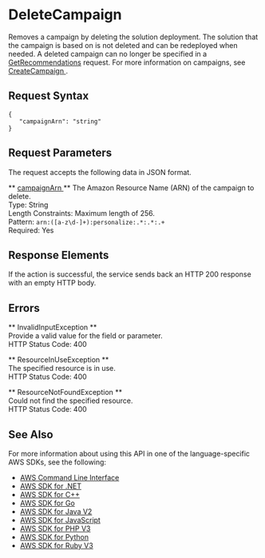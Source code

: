 # DeleteCampaign<a name="API_DeleteCampaign"></a>

Removes a campaign by deleting the solution deployment\. The solution that the campaign is based on is not deleted and can be redeployed when needed\. A deleted campaign can no longer be specified in a [GetRecommendations](https://docs.aws.amazon.com/personalize/latest/dg/API_RS_GetRecommendations.html) request\. For more information on campaigns, see [ CreateCampaign ](API_CreateCampaign.md)\.

## Request Syntax<a name="API_DeleteCampaign_RequestSyntax"></a>

```
{
   "campaignArn": "string"
}
```

## Request Parameters<a name="API_DeleteCampaign_RequestParameters"></a>

The request accepts the following data in JSON format\.

 ** [ campaignArn ](#API_DeleteCampaign_RequestSyntax) **   <a name="personalize-DeleteCampaign-request-campaignArn"></a>
The Amazon Resource Name \(ARN\) of the campaign to delete\.  
Type: String  
Length Constraints: Maximum length of 256\.  
Pattern: `arn:([a-z\d-]+):personalize:.*:.*:.+`   
Required: Yes

## Response Elements<a name="API_DeleteCampaign_ResponseElements"></a>

If the action is successful, the service sends back an HTTP 200 response with an empty HTTP body\.

## Errors<a name="API_DeleteCampaign_Errors"></a>

 ** InvalidInputException **   
Provide a valid value for the field or parameter\.  
HTTP Status Code: 400

 ** ResourceInUseException **   
The specified resource is in use\.  
HTTP Status Code: 400

 ** ResourceNotFoundException **   
Could not find the specified resource\.  
HTTP Status Code: 400

## See Also<a name="API_DeleteCampaign_SeeAlso"></a>

For more information about using this API in one of the language\-specific AWS SDKs, see the following:
+  [ AWS Command Line Interface](https://docs.aws.amazon.com/goto/aws-cli/personalize-2018-05-22/DeleteCampaign) 
+  [ AWS SDK for \.NET](https://docs.aws.amazon.com/goto/DotNetSDKV3/personalize-2018-05-22/DeleteCampaign) 
+  [ AWS SDK for C\+\+](https://docs.aws.amazon.com/goto/SdkForCpp/personalize-2018-05-22/DeleteCampaign) 
+  [ AWS SDK for Go](https://docs.aws.amazon.com/goto/SdkForGoV1/personalize-2018-05-22/DeleteCampaign) 
+  [ AWS SDK for Java V2](https://docs.aws.amazon.com/goto/SdkForJavaV2/personalize-2018-05-22/DeleteCampaign) 
+  [ AWS SDK for JavaScript](https://docs.aws.amazon.com/goto/AWSJavaScriptSDK/personalize-2018-05-22/DeleteCampaign) 
+  [ AWS SDK for PHP V3](https://docs.aws.amazon.com/goto/SdkForPHPV3/personalize-2018-05-22/DeleteCampaign) 
+  [ AWS SDK for Python](https://docs.aws.amazon.com/goto/boto3/personalize-2018-05-22/DeleteCampaign) 
+  [ AWS SDK for Ruby V3](https://docs.aws.amazon.com/goto/SdkForRubyV3/personalize-2018-05-22/DeleteCampaign) 